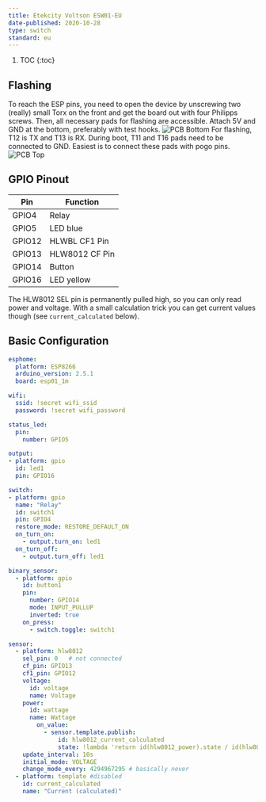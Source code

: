 ```yaml
---
title: Etekcity Voltson ESW01-EU
date-published: 2020-10-28
type: switch
standard: eu
---
```


1. TOC
{:toc}

## Flashing

To reach the ESP pins, you need to open the device by unscrewing two (really) small Torx on the front and get the board out with four Philipps screws.
Then, all necessary pads for flashing are accessible. Attach 5V and GND at the bottom, preferably with test hooks.
  ![PCB Bottom](/Etekcity-Voltson-ESW01-EU-PCB-Bottom.jpg "PCB Bottom")
For flashing, T12 is TX and T13 is RX. During boot, T11 and T16 pads need to be connected to GND. Easiest is to connect these pads with pogo pins.
  ![PCB Top](/Etekcity-Voltson-ESW01-EU-PCB-Top.jpg "PCB Top")

## GPIO Pinout

| Pin     | Function                           |
|---------|------------------------------------|
| GPIO4   | Relay                              |
| GPIO5   | LED blue                           |
| GPIO12  | HLWBL CF1 Pin                      |
| GPIO13  | HLW8012  CF Pin                    |
| GPIO14  | Button                             |
| GPIO16  | LED yellow                         |

The HLW8012 SEL pin is permanently pulled high, so you can only read power and voltage. With a small calculation trick you can get current values though (see `current_calculated` below).

## Basic Configuration

```yaml
esphome:
  platform: ESP8266
  arduino_version: 2.5.1
  board: esp01_1m

wifi:
  ssid: !secret wifi_ssid
  password: !secret wifi_password

status_led:
  pin: 
    number: GPIO5

output:
- platform: gpio
  id: led1
  pin: GPIO16

switch:
- platform: gpio
  name: "Relay"
  id: switch1
  pin: GPIO4
  restore_mode: RESTORE_DEFAULT_ON
  on_turn_on:
    - output.turn_on: led1
  on_turn_off:
    - output.turn_off: led1

binary_sensor:
  - platform: gpio
    id: button1
    pin:
      number: GPIO14
      mode: INPUT_PULLUP
      inverted: true
    on_press:
      - switch.toggle: switch1

sensor:
  - platform: hlw8012
    sel_pin: 0   # not connected
    cf_pin: GPIO13
    cf1_pin: GPIO12
    voltage:
      id: voltage
      name: Voltage
    power:
      id: wattage
      name: Wattage
        on_value:
          - sensor.template.publish:
              id: hlw8012_current_calculated
              state: !lambda 'return id(hlw8012_power).state / id(hlw8012_voltage).state;'
    update_interval: 10s
    initial_mode: VOLTAGE
    change_mode_every: 4294967295 # basically never
  - platform: template #disabled
    id: current_calculated
    name: "Current (calculated)"
```
